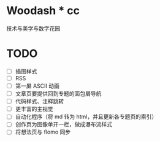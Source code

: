 # Woodash * cc
技术与美学与数字花园

# TODO
- [ ] 插图样式
- [ ] RSS
- [ ] 第一屏 ASCII 动画
- [ ] 文章页要提供回到专题的面包屑导航
- [ ] 代码样式、注释跳转
- [ ] 更丰富的主视觉
- [ ] 自动化程序（将 md 转为 html，并且更新各专题页的索引）
- [ ] 创作页为图像单开一栏，做成瀑布流样式
- [ ] 将想法页与 flomo 同步